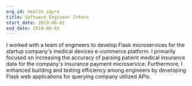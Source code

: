 ```yaml
---
org_id: health_sqyre
title: Software Engineer Intern
start_date: 2019-06-01
end_date: 2019-08-01
---
```


I worked with a team of engineers to develop Flask microservices for the startup
company's medical devices e-commerce platform. I primarily focused on increasing
the accuracy of parsing patient medical insurance data for the company's
insurance payment microservice. Furthermore, I enhanced building and testing
efficiency among engineers by developing Flask web applications for querying
company utilized APIs.
